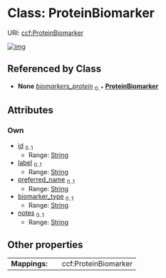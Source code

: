 
# Class: ProteinBiomarker




URI: [ccf:ProteinBiomarker](http://purl.org/ccf/ProteinBiomarker)


[![img](https://yuml.me/diagram/nofunky;dir:TB/class/[AsctbRecord]++-%20biomarkers_protein%200..*>[ProteinBiomarker&#124;id:string%20%3F;label:string%20%3F;preferred_name:string%20%3F;biomarker_type:string%20%3F;notes:string%20%3F],[AsctbRecord])](https://yuml.me/diagram/nofunky;dir:TB/class/[AsctbRecord]++-%20biomarkers_protein%200..*>[ProteinBiomarker&#124;id:string%20%3F;label:string%20%3F;preferred_name:string%20%3F;biomarker_type:string%20%3F;notes:string%20%3F],[AsctbRecord])

## Referenced by Class

 *  **None** *[biomarkers_protein](biomarkers_protein.md)*  <sub>0..\*</sub>  **[ProteinBiomarker](ProteinBiomarker.md)**

## Attributes


### Own

 * [id](id.md)  <sub>0..1</sub>
     * Range: [String](types/String.md)
 * [label](label.md)  <sub>0..1</sub>
     * Range: [String](types/String.md)
 * [preferred_name](preferred_name.md)  <sub>0..1</sub>
     * Range: [String](types/String.md)
 * [biomarker_type](biomarker_type.md)  <sub>0..1</sub>
     * Range: [String](types/String.md)
 * [notes](notes.md)  <sub>0..1</sub>
     * Range: [String](types/String.md)

## Other properties

|  |  |  |
| --- | --- | --- |
| **Mappings:** | | ccf:ProteinBiomarker |

